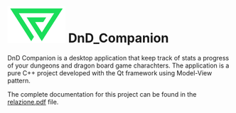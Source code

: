 # <img src="DnDCompagno/Resources/logonosfondons.png" width=130>   DnD_Companion


DnD Companion is a desktop application that keep track of stats a progress of your dungeons and dragon board game charachters. 
The application is a pure C++ project developed with the Qt framework using Model-View pattern.

The complete documentation for this project can be found in the [relazione.pdf](relazione.pdf) file.
